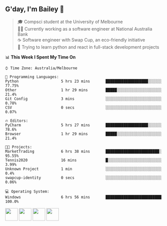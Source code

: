 ## G'day, I'm Bailey 👋

> 🎓 Compsci student at the University of Melbourne <br>
> 👨‍💻 Currently working as a software engineer at National Australia Bank <br>
> ☕️ Software engineer with Swap Cup, an eco-friendly initiative <br>
> 🌱 Trying to learn python and react in full-stack development projects

<!--START_SECTION:waka-->
📊 **This Week I Spent My Time On** 

```text
⌚︎ Time Zone: Australia/Melbourne

💬 Programming Languages: 
Python                   5 hrs 23 mins       ███████████████████░░░░░░   77.75% 
Other                    1 hr 29 mins        █████░░░░░░░░░░░░░░░░░░░░   21.4% 
Git Config               3 mins              ░░░░░░░░░░░░░░░░░░░░░░░░░   0.78% 
CSV                      0 secs              ░░░░░░░░░░░░░░░░░░░░░░░░░   0.07%

🔥 Editors: 
PyCharm                  5 hrs 27 mins       ███████████████████░░░░░░   78.6% 
Browser                  1 hr 29 mins        █████░░░░░░░░░░░░░░░░░░░░   21.4%

🐱‍💻 Projects: 
MarketTrading            6 hrs 38 mins       ████████████████████████░   95.55% 
Tennis2020               16 mins             █░░░░░░░░░░░░░░░░░░░░░░░░   3.99% 
Unknown Project          1 min               ░░░░░░░░░░░░░░░░░░░░░░░░░   0.4% 
swapcup-identity         0 secs              ░░░░░░░░░░░░░░░░░░░░░░░░░   0.06%

💻 Operating System: 
Windows                  6 hrs 56 mins       █████████████████████████   100.0%

```


<!--END_SECTION:waka-->

[<img height="40px" src="https://img.icons8.com/ios-filled/2x/linkedin.png">](https://linkedin.com/in/baileybutler1)
[<img height="40px" src="https://img.icons8.com/ios-filled/2x/github.png">](https://github.com/baely)
[<img height="40px" src="https://img.icons8.com/ios-filled/2x/salesforce.png">](https://trailblazer.me/id/baileybutler)
[<img height="40px" src="https://img.icons8.com/ios-filled/2x/instagram.png">](https://instagram.com/bae1y)
